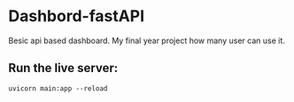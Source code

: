 # Dashbord-fastAPI
Besic api based dashboard. My final year project how many user can use it.

## Run the live server:
```
uvicorn main:app --reload
```